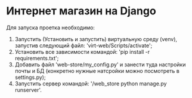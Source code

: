# Интернет магазин на Django

Для запуска проетка необходимо:
1) Запустить (Установить и запустить) виртуальную среду (venv), запустив следующий файл: 'virt-web/Scripts/activate';
2) Установить все зависимости командой: 'pip install -r requirements.txt';
3) Добавить файл 'web-store/my_config.py' и занести туда настройки почты и БД (конкретно нужные натсройки можно посмотреть в settings.py);
4) Запустить сервер командой: '/web_store python manage.py runserver'.